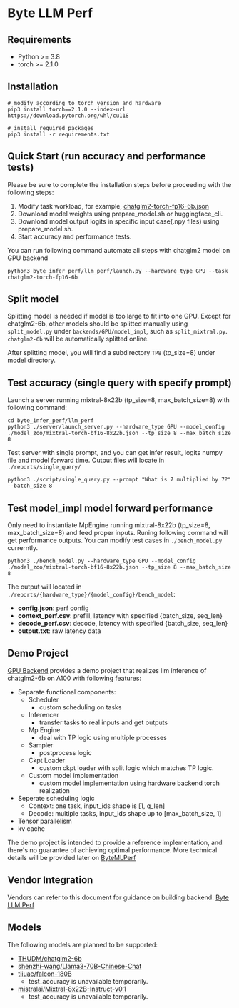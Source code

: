 # Byte LLM Perf
## Requirements
* Python >= 3.8
* torch >= 2.1.0

## Installation
```shell
# modify according to torch version and hardware
pip3 install torch==2.1.0 --index-url https://download.pytorch.org/whl/cu118

# install required packages
pip3 install -r requirements.txt
```

## Quick Start (run accuracy and performance tests)
Please be sure to complete the installation steps before proceeding with the following steps: 
1. Modify task workload, for example, [chatglm2-torch-fp16-6b.json](https://github.com/bytedance/ByteMLPerf/blob/main/byte_infer_perf/llm_perf/workloads/chatglm2-torch-fp16-6b.json)
2. Download model weights using prepare_model.sh or huggingface_cli.
3. Download model output logits in specific input case(.npy files) using prepare_model.sh.
4. Start accuracy and performance tests.

You can run following command automate all steps with chatglm2 model on GPU backend
```shell
python3 byte_infer_perf/llm_perf/launch.py --hardware_type GPU --task chatglm2-torch-fp16-6b 
```

## Split model
Splitting model is needed if model is too large to fit into one GPU. Except for chatglm2-6b, other models should be splitted manually using `split_model.py` under `backends/GPU/model_impl`, such as `split_mixtral.py`. `chatglm2-6b` will be automatically splitted online.

After splitting model, you will find a subdirectory `TP8` (tp_size=8) under model directory.


## Test accuracy (single query with specify prompt)
Launch a server running mixtral-8x22b (tp_size=8, max_batch_size=8) with following command:
```shell
cd byte_infer_perf/llm_perf
python3 ./server/launch_server.py --hardware_type GPU --model_config ./model_zoo/mixtral-torch-bf16-8x22b.json --tp_size 8 --max_batch_size 8
```

Test server with single prompt, and you can get infer result, logits numpy file and model forward time. Output files will locate in `./reports/single_query/`
```shell
python3 ./script/single_query.py --prompt "What is 7 multiplied by 7?" --batch_size 8
```

## Test model_impl model forward performance
Only need to instantiate MpEngine running mixtral-8x22b (tp_size=8, max_batch_size=8) and feed proper inputs. Runing following command will get performance outputs. You can modify test cases in `./bench_model.py` currerntly.
```shell
python3 ./bench_model.py --hardware_type GPU --model_config ./model_zoo/mixtral-torch-bf16-8x22b.json --tp_size 8 --max_batch_size 8
```

The output will located in `./reports/{hardware_type}/{model_config}/bench_model`:
- **config.json**: perf config
- **context_perf.csv**: prefill, latency with specified {batch_size, seq_len}
- **decode_perf.csv**: decode, latency with specified {batch_size, seq_len}
- **output.txt**: raw latency data


## Demo Project
[GPU Backend](https://github.com/bytedance/ByteMLPerf/tree/main/byte_infer_perf/llm_perf/backends/GPU) provides a demo project that realizes llm inference of chatglm2-6b on A100 with following features: 
- Separate functional components:
    * Scheduler 
        - custom scheduling on tasks
    * Inferencer
        - transfer tasks to real inputs and get outputs
    * Mp Engine
        - deal with TP logic using multiple processes
    * Sampler
        - postprocess logic
    * Ckpt Loader
        - custom ckpt loader with split logic which matches TP logic.
    * Custom model implementation
        - custom model implementation using hardware backend torch realization
- Seperate scheduling logic
    * Context: one task, input_ids shape is [1, q_len]
    * Decode: multiple tasks, input_ids shape up to [max_batch_size, 1]
- Tensor parallelism
- kv cache

The demo project is intended to provide a reference implementation, and there's no guarantee of achieving optimal performance. More technical details will be provided later on [ByteMLPerf](https://bytemlperf.ai)


## Vendor Integration
Vendors can refer to this document for guidance on building backend: [Byte LLM Perf](https://bytemlperf.ai/zh/guide/inference_llm_vendor.html)

## Models
The following models are planned to be supported:
* [THUDM/chatglm2-6b](https://huggingface.co/THUDM/chatglm2-6b)
* [shenzhi-wang/Llama3-70B-Chinese-Chat](https://huggingface.co/shenzhi-wang/Llama3-70B-Chinese-Chat)
* [tiiuae/falcon-180B](https://huggingface.co/tiiuae/falcon-180B)
    - test_accuracy is unavailable temporarily.
* [mistralai/Mixtral-8x22B-Instruct-v0.1](https://huggingface.co/mistralai/Mixtral-8x22B-Instruct-v0.1)
    - test_accuracy is unavailable temporarily.
